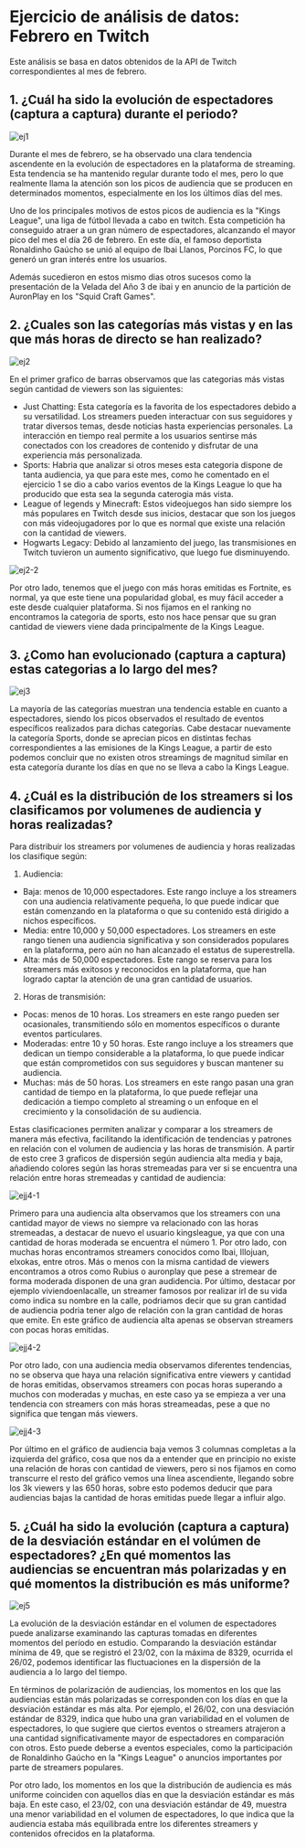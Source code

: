 # Ejercicio de análisis de datos: Febrero en Twitch

Este análisis se basa en datos obtenidos de la API de Twitch correspondientes al mes de febrero.

## 1.  ¿Cuál ha sido la evolución de espectadores (captura a captura) durante el periodo?

![ej1](https://user-images.githubusercontent.com/116378134/232343563-4efd29cb-3b30-4096-bfbf-a466a6f22f2b.PNG)

Durante el mes de febrero, se ha observado una clara tendencia ascendente en la evolución de espectadores en la plataforma de streaming. Esta tendencia se ha mantenido regular durante todo el mes, pero lo que realmente llama la atención son los picos de audiencia que se producen en determinados momentos, especialmente en los los últimos días del mes.

Uno de los principales motivos de estos picos de audiencia es la "Kings League", una liga de fútbol llevada a cabo en twitch. Esta competición ha conseguido atraer a un gran número de espectadores, alcanzando el mayor pico del mes el día 26 de febrero. En este día, el famoso deportista Ronaldinho Gaúcho se unió al equipo de Ibai Llanos, Porcinos FC, lo que generó un gran interés entre los usuarios.

Además sucedieron en estos mismo dias otros sucesos como la presentación de la Velada del Año 3 de ibai y en anuncio de la partición de AuronPlay en los "Squid Craft Games".


## 2.  ¿Cuales son las categorías más vistas y en las que más horas de directo se han realizado?

![ej2](https://user-images.githubusercontent.com/116378134/232343580-a8244379-3bc9-4064-9463-c7d0d4f84fa2.PNG)

En el primer grafico de barras observamos que las categorias más vistas según cantidad de viewers son las siguientes:

- Just Chatting: Esta categoría es la favorita de los espectadores debido a su versatilidad. Los streamers pueden interactuar con sus seguidores y tratar diversos temas, desde noticias hasta experiencias personales. La interacción en tiempo real permite a los usuarios sentirse más conectados con los creadores de contenido y disfrutar de una experiencia más personalizada.
- Sports: Habria que analizar si otros meses esta categoria dispone de tanta audiencia, ya que para este mes, como he comentado en el ejercicio 1 se dio a cabo varios eventos de la Kings League lo que ha producido que esta sea la segunda caterogia más vista.
- League of legends y Minecraft: Estos videojuegos han sido siempre los más populares en Twitch desde sus inicios, destacar que son los juegos con más videojugadores por lo que es normal que existe una relación con la cantidad de viewers.
- Hogwarts Legacy: Debido al lanzamiento del juego, las transmisiones en Twitch tuvieron un aumento significativo, que luego fue disminuyendo.


![ej2-2](https://user-images.githubusercontent.com/116378134/232344217-83661102-86ed-4ae9-9f7c-ab03f9f5e28a.PNG)

Por otro lado, tenemos que el juego con más horas emitidas es Fortnite, es normal, ya que este tiene una popularidad global, es muy fácil acceder a este desde cualquier plataforma. Si nos fijamos en el ranking no encontramos la categoria de sports, esto nos hace pensar que su gran cantidad de viewers viene dada principalmente de la Kings League.

## 3. ¿Como han evolucionado (captura a captura) estas categorias a lo largo del mes?

![ej3](https://user-images.githubusercontent.com/116378134/232344538-fffdc906-97a2-4b72-927d-8deec6b7f9fa.PNG)

La mayoría de las categorías muestran una tendencia estable en cuanto a espectadores, siendo los picos observados el resultado de eventos específicos realizados para dichas categorías. Cabe destacar nuevamente la categoría Sports, donde se aprecian picos en distintas fechas correspondientes a las emisiones de la Kings League, a partir de esto podemos concluir que no existen otros streamings de magnitud similar en esta categoría durante los días en que no se lleva a cabo la Kings League.


## 4. ¿Cuál es la distribución de los streamers si los clasificamos por volumenes de audiencia y horas realizadas?

Para distribuir los streamers por volumenes de audiencia y horas realizadas los clasifique según:

1. Audiencia:
- Baja: menos de 10,000 espectadores. Este rango incluye a los streamers con una audiencia relativamente pequeña, lo que puede indicar que están comenzando en la plataforma o que su contenido está dirigido a nichos específicos.
- Media: entre 10,000 y 50,000 espectadores. Los streamers en este rango tienen una audiencia significativa y son considerados populares en la plataforma, pero aún no han alcanzado el estatus de superestrella.
- Alta: más de 50,000 espectadores. Este rango se reserva para los streamers más exitosos y reconocidos en la plataforma, que han logrado captar la atención de una gran cantidad de usuarios.

2. Horas de transmisión:
- Pocas: menos de 10 horas. Los streamers en este rango pueden ser ocasionales, transmitiendo sólo en momentos específicos o durante eventos particulares.
- Moderadas: entre 10 y 50 horas. Este rango incluye a los streamers que dedican un tiempo considerable a la plataforma, lo que puede indicar que están comprometidos con sus seguidores y buscan mantener su audiencia.
- Muchas: más de 50 horas. Los streamers en este rango pasan una gran cantidad de tiempo en la plataforma, lo que puede reflejar una dedicación a tiempo completo al streaming o un enfoque en el crecimiento y la consolidación de su audiencia.

Estas clasificaciones permiten analizar y comparar a los streamers de manera más efectiva, facilitando la identificación de tendencias y patrones en relación con el volumen de audiencia y las horas de transmisión. A partir de esto cree 3 graficos de dispersión según audiencia alta media y baja, añadiendo colores según las horas stremeadas para ver si se encuentra una relación entre horas stremeadas y cantidad de audiencia:

![ejj4-1](https://user-images.githubusercontent.com/116378134/232347423-5161fd28-8107-4355-aa95-120334656210.PNG)

Primero para una audiencia alta observamos que los streamers con una cantidad mayor de views no siempre va relacionado con las horas stremeadas, a destacar de nuevo el usuario kingsleague, ya que con una cantidad de horas moderada se encuentra el número 1. Por otro lado, con muchas horas encontramos streamers conocidos como Ibai, Illojuan, elxokas, entre otros. Más o menos con la misma cantidad de viewers encontramos a otros como Rubius o auronplay que pese a stremear de forma moderada disponen de una gran audidencia. Por último, destacar por ejemplo viviendoenlacalle, un streamer famosos por realizar irl de su vida como indica su nombre en la calle, podriamos decir que su gran cantidad de audiencia podria tener algo de relación con la gran cantidad de horas que emite. En este gráfico de audiencia alta apenas se observan streamers con pocas horas emitidas.

![ejj4-2](https://user-images.githubusercontent.com/116378134/232347428-81f89404-bc56-4203-851e-ed7b383425ec.PNG)

Por otro lado, con una audiencia media observamos diferentes tendencias, no se observa que haya una relación significativa entre viewers y cantidad de horas emitidas, observamos streamers con pocas horas superando a muchos con moderadas y muchas, en este caso ya se empieza a ver una tendencia con streamers con más horas streameadas, pese a que no significa que tengan más viewers.

![ejj4-3](https://user-images.githubusercontent.com/116378134/232347437-2ec3782f-5440-490f-b2a6-cad0871a636f.PNG)

Por último en el gráfico de audiencia baja vemos 3 columnas completas a la izquierda del gráfico, cosa que nos da a entender que en principio no existe una relación de horas con cantidad de viewers, pero si nos fijamos en como transcurre el resto del gráfico vemos una línea ascendiente, llegando sobre los 3k viewers y las 650 horas, sobre esto podemos deducir que para audiencias bajas la cantidad de horas emitidas puede llegar a influir algo.

## 5. ¿Cuál ha sido la evolución (captura a captura) de la desviación estándar en el volúmen de espectadores? ¿En qué momentos las audiencias se encuentran más polarizadas y en qué momentos la distribución es más uniforme?


![ej5](https://user-images.githubusercontent.com/116378134/232343593-68151b7a-b6e2-474c-9ada-d30aa4009c2b.PNG)

La evolución de la desviación estándar en el volumen de espectadores puede analizarse examinando las capturas tomadas en diferentes momentos del período en estudio. Comparando la desviación estándar mínima de 49, que se registró el 23/02, con la máxima de 8329, ocurrida el 26/02, podemos identificar las fluctuaciones en la dispersión de la audiencia a lo largo del tiempo.

En términos de polarización de audiencias, los momentos en los que las audiencias están más polarizadas se corresponden con los días en que la desviación estándar es más alta. Por ejemplo, el 26/02, con una desviación estándar de 8329, indica que hubo una gran variabilidad en el volumen de espectadores, lo que sugiere que ciertos eventos o streamers atrajeron a una cantidad significativamente mayor de espectadores en comparación con otros. Esto puede deberse a eventos especiales, como la participación de Ronaldinho Gaúcho en la "Kings League" o anuncios importantes por parte de streamers populares.

Por otro lado, los momentos en los que la distribución de audiencia es más uniforme coinciden con aquellos días en que la desviación estándar es más baja. En este caso, el 23/02, con una desviación estándar de 49, muestra una menor variabilidad en el volumen de espectadores, lo que indica que la audiencia estaba más equilibrada entre los diferentes streamers y contenidos ofrecidos en la plataforma.


